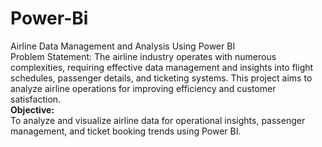 # Power-Bi
Airline Data Management and Analysis Using Power BI <br/>
Problem Statement:
The airline industry operates with numerous complexities, requiring effective data management and insights into flight schedules,
passenger details, and ticketing systems. This project aims to analyze airline operations for improving efficiency and customer
satisfaction.<br/>
**Objective:** <br/>
To analyze and visualize airline data for operational insights, passenger management, and ticket booking trends using Power BI.
